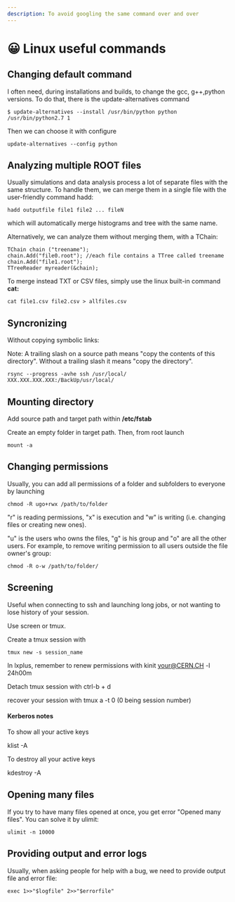 ```yaml
---
description: To avoid googling the same command over and over
---
```


# 😀 Linux useful commands

## Changing default command

I often need, during installations and builds, to change the gcc, g++,python versions. To do that, there is the update-alternatives command

```
$ update-alternatives --install /usr/bin/python python /usr/bin/python2.7 1
```

Then we can choose it with configure

```
update-alternatives --config python
```

## Analyzing multiple ROOT files

Usually simulations and data analysis process a lot of separate files with the same structure. To handle them, we can merge them in a single file with the user-friendly command hadd:

```
hadd outputfile file1 file2 ... fileN
```

which will automatically merge histograms and tree with the same name.

Alternatively, we can analyze them without merging them, with a TChain:

```
TChain chain ("treename");
chain.Add("file0.root"); //each file contains a TTree called treename
chain.Add("file1.root");
TTreeReader myreader(&chain);
```

To merge instead TXT or CSV files, simply use the linux built-in command **cat:**

```
cat file1.csv file2.csv > allfiles.csv
```

## Syncronizing

Without copying symbolic links:

Note: A trailing slash on a source path means "copy the contents of this directory". Without a trailing slash it means "copy the directory".

```
rsync --progress -avhe ssh /usr/local/  XXX.XXX.XXX.XXX:/BackUp/usr/local/
```

## Mounting directory

Add source path and target path within **/etc/fstab**

Create an empty folder in target path. Then, from root launch&#x20;

```
mount -a
```

## Changing permissions

Usually, you can add all permissions of a folder and subfolders to everyone by launching

```
chmod -R ugo+rwx /path/to/folder
```

"r" is reading permissions, "x" is execution and "w" is writing (i.e. changing files or creating new ones).

"u" is the users who owns the files, "g" is his group and "o" are all the other users. For example, to remove writing permission to all users outside the file owner's group:

```
chmod -R o-w /path/to/folder/
```

## Screening

Useful when connecting to ssh and launching long jobs, or not wanting to lose history of your session.

Use screen or tmux.

Create a tmux session with &#x20;

```
tmux new -s session_name
```

In lxplus, remember to renew permissions with kinit your@CERN.CH -l 24h00m

Detach tmux session with ctrl-b + d

recover your session with tmux a -t 0 (0 being session number)

#### Kerberos notes

To show all your active keys

klist -A&#x20;

To destroy all your active keys

kdestroy -A

## Opening many files

If you try to have many files opened at once, you get error "Opened many files". You can solve it by ulimit:

```
ulimit -n 10000
```

## Providing output and error logs

Usually, when asking people for help with a bug, we need to provide output file and error file:



```
exec 1>>"$logfile" 2>>"$errorfile"
```
